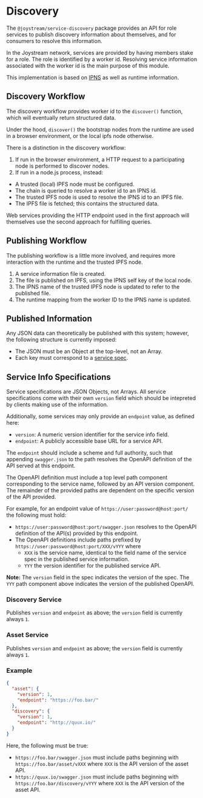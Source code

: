 # Discovery

The `@joystream/service-discovery` package provides an API for role services to publish
discovery information about themselves, and for consumers to resolve this
information.

In the Joystream network, services are provided by having members stake for a
role. The role is identified by a worker id. Resolving service information
associated with the worker id is the main purpose of this module.

This implementation is based on [IPNS](https://docs.ipfs.io/guides/concepts/ipns/)
as well as runtime information.

## Discovery Workflow

The discovery workflow provides worker id to the `discover()` function, which
will eventually return structured data.

Under the hood, `discover()` the bootstrap nodes from the runtime are
used in a browser environment, or the local ipfs node otherwise.

There is a distinction in the discovery workflow:

1. If run in the browser environment, a HTTP request to a participating node
   is performed to discover nodes.
2. If run in a node.js process, instead:

- A trusted (local) IPFS node must be configured.
- The chain is queried to resolve a worker id to an IPNS id.
- The trusted IPFS node is used to resolve the IPNS id to an IPFS
  file.
- The IPFS file is fetched; this contains the structured data.

Web services providing the HTTP endpoint used in the first approach will
themselves use the second approach for fulfilling queries.

## Publishing Workflow

The publishing workflow is a little more involved, and requires more interaction
with the runtime and the trusted IPFS node.

1. A service information file is created.
1. The file is published on IPFS, using the IPNS self key of the local node.
1. The IPNS name of the trusted IPFS node is updated to refer to the published
   file.
1. The runtime mapping from the worker ID to the IPNS name is updated.

## Published Information

Any JSON data can theoretically be published with this system; however, the
following structure is currently imposed:

- The JSON must be an Object at the top-level, not an Array.
- Each key must correspond to a [service spec](../../docs/json-signing/README.md).

## Service Info Specifications

Service specifications are JSON Objects, not Arrays. All service specifications
come with their own `version` field which should be intepreted by clients making
use of the information.

Additionally, some services may only provide an `endpoint` value, as defined
here:

- `version`: A numeric version identifier for the service info field.
- `endpoint`: A publicly accessible base URL for a service API.

The `endpoint` should include a scheme and full authority, such that appending
`swagger.json` to the path resolves the OpenAPI definition of the API served
at this endpoint.

The OpenAPI definition must include a top level path component corresponding
to the service name, followed by an API version component. The remainder of the
provided paths are dependent on the specific version of the API provided.

For example, for an endpoint value of `https://user:password@host:port/` the
following must hold:

- `https://user:password@host:port/swagger.json` resolves to the OpenAPI
  definition of the API(s) provided by this endpoint.
- The OpenAPI definitions include paths prefixed by
  `https://user:password@host:port/XXX/vYYY` where
  - `XXX` is the service name, identical to the field name of the service spec
    in the published service information.
  - `YYY` the version identifier for the published service API.

**Note:** The `version` field in the spec indicates the version of the spec.
The `YYY` path component above indicates the version of the published OpenAPI.

### Discovery Service

Publishes `version` and `endpoint` as above; the `version` field is currently
always `1`.

### Asset Service

Publishes `version` and `endpoint` as above; the `version` field is currently
always `1`.

### Example

```json
{
  "asset": {
    "version": 1,
    "endpoint": "https://foo.bar/"
  },
  "discovery": {
    "version": 1,
    "endpoint": "http://quux.io/"
  }
}
```

Here, the following must be true:

- `https://foo.bar/swagger.json` must include paths beginning with `https://foo.bar/asset/vXXX`
  where `XXX` is the API version of the asset API.
- `https://quux.io/swagger.json` must include paths beginning with `https://foo.bar/discovery/vYYY`
  where `XXX` is the API version of the asset API.
